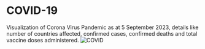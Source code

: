 # COVID-19
Visualization of Corona Virus Pandemic as at 5 September 2023, details like number of countries affected, confirmed cases, confirmed deaths and total vaccine doses administered.
![COVID](https://github.com/EjioguUgochukwu18/COVID-19/assets/96904709/dd84f5ca-6588-4073-871a-1367adf757fa)
